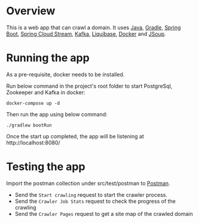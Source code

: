 # Overview

This is a web app that can crawl a domain. It uses [Java](https://www.java.com/en/), [Gradle](https://gradle.org/), [Spring Boot](https://spring.io/projects/spring-boot), [Spring Cloud Stream](https://spring.io/projects/spring-cloud-stream), [Kafka](https://kafka.apache.org/), [Liquibase](https://www.liquibase.org/), [Docker](https://www.docker.com/) and [JSoup](https://jsoup.org/).


# Running the app

As a pre-requisite, docker needs to be installed.

Run below command in the project's root folder to start PostgreSql, Zookeeper and Kafka in docker:
```
docker-compose up -d
```

Then run the app using below command:
```
./gradlew bootRun
```

Once the start up completed, the app will be listening at http://localhost:8080/


# Testing the app
Import the postman collection under src/test/postman to [Postman](https://www.postman.com/).

- Send the `Start crawling` request to start the crawler process.
- Send the `Crawler Job Stats` request to check the progress of the crawling
- Send the `Crawler Pages` request to get a site map of the crawled domain
